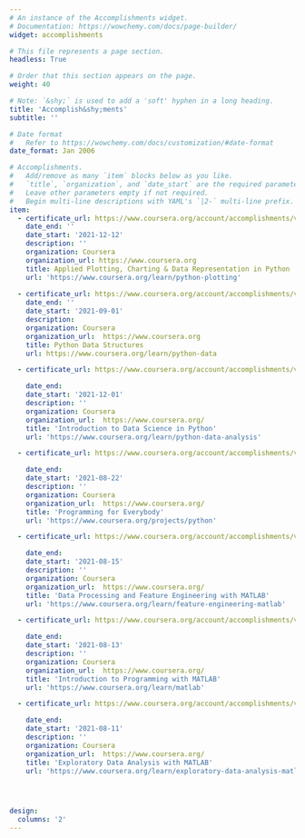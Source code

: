```yaml
---
# An instance of the Accomplishments widget.
# Documentation: https://wowchemy.com/docs/page-builder/
widget: accomplishments

# This file represents a page section.
headless: True

# Order that this section appears on the page.
weight: 40

# Note: `&shy;` is used to add a 'soft' hyphen in a long heading.
title: 'Accomplish&shy;ments'
subtitle: ''

# Date format
#   Refer to https://wowchemy.com/docs/customization/#date-format
date_format: Jan 2006

# Accomplishments.
#   Add/remove as many `item` blocks below as you like.
#   `title`, `organization`, and `date_start` are the required parameters.
#   Leave other parameters empty if not required.
#   Begin multi-line descriptions with YAML's `|2-` multi-line prefix.
item:
  - certificate_url: https://www.coursera.org/account/accomplishments/verify/LW327Y66W7ZL?utm_source=link&utm_medium=certificate&utm_content=cert_image&utm_campaign=sharing_cta&utm_product=course
    date_end: ''
    date_start: '2021-12-12'
    description: ''
    organization: Coursera
    organization_url: https://www.coursera.org
    title: Applied Plotting, Charting & Data Representation in Python
    url: 'https://www.coursera.org/learn/python-plotting'
    
  - certificate_url: https://www.coursera.org/account/accomplishments/verify/8K6AW34YYLQU?utm_source=link&utm_medium=certificate&utm_content=cert_image&utm_campaign=sharing_cta&utm_product=course
    date_end: ''
    date_start: '2021-09-01'
    description: 
    organization: Coursera
    organization_url:  https://www.coursera.org
    title: Python Data Structures
    url: https://www.coursera.org/learn/python-data

  - certificate_url: https://www.coursera.org/account/accomplishments/verify/BR9V5MP59BX5?utm_source=link&utm_medium=certificate&utm_content=cert_image&utm_campaign=sharing_cta&utm_product=course

    date_end: 
    date_start: '2021-12-01'
    description: ''
    organization: Coursera
    organization_url:  https://www.coursera.org/
    title: 'Introduction to Data Science in Python'
    url: 'https://www.coursera.org/learn/python-data-analysis'

  - certificate_url: https://www.coursera.org/account/accomplishments/verify/MR2QTPKHWZY6?utm_source=link&utm_medium=certificate&utm_content=cert_image&utm_campaign=sharing_cta&utm_product=course

    date_end: 
    date_start: '2021-08-22'
    description: ''
    organization: Coursera
    organization_url:  https://www.coursera.org/
    title: 'Programming for Everybody'
    url: 'https://www.coursera.org/projects/python'

  - certificate_url: https://www.coursera.org/account/accomplishments/verify/8CSTE5KDFMEW?utm_source=link&utm_medium=certificate&utm_content=cert_image&utm_campaign=sharing_cta&utm_product=course

    date_end: 
    date_start: '2021-08-15'
    description: ''
    organization: Coursera
    organization_url:  https://www.coursera.org/
    title: 'Data Processing and Feature Engineering with MATLAB'
    url: 'https://www.coursera.org/learn/feature-engineering-matlab'

  - certificate_url: https://www.coursera.org/account/accomplishments/verify/99SVEQZPKB39?utm_source=link&utm_medium=certificate&utm_content=cert_image&utm_campaign=sharing_cta&utm_product=course

    date_end: 
    date_start: '2021-08-13'
    description: ''
    organization: Coursera
    organization_url:  https://www.coursera.org/
    title: 'Introduction to Programming with MATLAB'
    url: 'https://www.coursera.org/learn/matlab'

  - certificate_url: https://www.coursera.org/account/accomplishments/verify/TPRDAGKZR59G?utm_source=link&utm_medium=certificate&utm_content=cert_image&utm_campaign=sharing_cta&utm_product=course

    date_end: 
    date_start: '2021-08-11'
    description: ''
    organization: Coursera
    organization_url:  https://www.coursera.org/
    title: 'Exploratory Data Analysis with MATLAB'
    url: 'https://www.coursera.org/learn/exploratory-data-analysis-matlab'




design:
  columns: '2'
---
```

